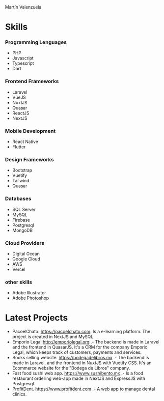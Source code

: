 Martín Valenzuela

# Skills
### Programming Lenguages 
- PHP
- Javascript
- Typescript
- Dart

### Frontend Frameworks
- Laravel
- VueJS
- NuxtJS
- Quasar
- ReactJS
- NextJS

### Mobile Development
- React Native
- Flutter

### Design Frameworks
- Bootstrap
- Vuetify
- Tailwind
- Quasar

### Databases
- SQL Server
- MySQL
- Firebase
- Postgresql
- MongoDB

### Cloud Providers
- Digital Ocean
- Google Cloud
- AWS
- Vercel

### other skills
- Adobe Illustrator
- Adobe Photoshop

# Latest Projects
- PacoelChato. https://pacoelchato.com. Is a e-learning platform. The project is created in NextJS and MySQL
- Emporio Legal http://emporiolegal.org .- The backend is made in Laravel and the frontend in QuasarJS. It's a CRM for the company Emporio Legal, which keeps track of customers, payments and services.
- Books selling website. https://bodegadelibros.mx .- The backend is made in Laravel, and the frontend in NuxtJS with Vuetify CSS. It's an Ecommerce website for the "Bodega de Libros" company.
- Fast food sushi web app. https://www.sushibento.mx .- Is a food restaurant ordering web-app made in NextJS and ExpressJS with Postgresql.
- ProfitDent. https://www.profitdent.com .- A web app to manage dental clinics.
